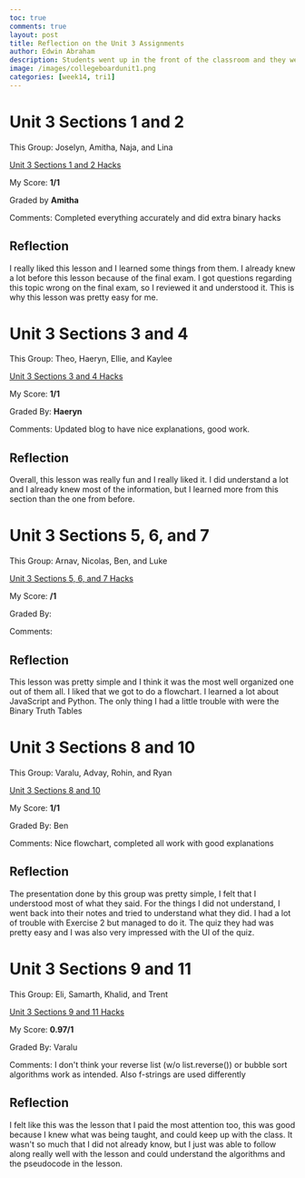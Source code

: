 ```yaml
---
toc: true
comments: true
layout: post
title: Reflection on the Unit 3 Assignments
author: Edwin Abraham
description: Students went up in the front of the classroom and they were told to take different sections of Unit 3 and teach it to the class.
image: /images/collegeboardunit1.png
categories: [week14, tri1]
---
```


# Unit 3 Sections 1 and 2
This Group: Joselyn, Amitha, Naja, and Lina

[Unit 3 Sections 1 and 2 Hacks](https://edwinkuttappi.github.io/fastpage1/week14/tri2/2022/11/28/Section1&2.html)

My Score: **1/1**

Graded by **Amitha**

Comments: Completed everything accurately and did extra binary hacks

## Reflection
I really liked this lesson and I learned some things from them. I already knew a lot before this lesson because of the final exam. I got questions regarding this topic wrong on the final exam, so I reviewed it and understood it. This is why this lesson was pretty easy for me.

# Unit 3 Sections 3 and 4
This Group: Theo, Haeryn, Ellie, and Kaylee

[Unit 3 Sections 3 and 4 Hacks](https://edwinkuttappi.github.io/fastpage1/week14/tri2/2022/11/29/Section3&4.html)

My Score: **1/1**

Graded By: **Haeryn**

Comments: Updated blog to have nice explanations, good work.

## Reflection
Overall, this lesson was really fun and I really liked it. I did understand a lot and I already knew most of the information, but I learned more from this section than the one from before. 

# Unit 3 Sections 5, 6, and 7
This Group: Arnav, Nicolas, Ben, and Luke

[Unit 3 Sections 5, 6, and 7 Hacks](https://edwinkuttappi.github.io/fastpage1/week14/tri2/2022/12/01/Section5&6&7.html) 

My Score: **/1**

Graded By:

Comments:

## Reflection
This lesson was pretty simple and I think it was the most well organized one out of them all. I liked that we got to do a flowchart. I learned a lot about JavaScript and Python. The only thing I had a little trouble with were the Binary Truth Tables

# Unit 3 Sections 8 and 10
This Group: Varalu, Advay, Rohin, and Ryan

[Unit 3 Sections 8 and 10]()

My Score: **1/1**

Graded By: Ben

Comments: Nice flowchart, completed all work with good explanations

## Reflection
The presentation done by this group was pretty simple, I felt that I understood most of what they said. For the things I did not understand, I went back into their notes and tried to understand what they did. I had a lot of trouble with Exercise 2 but managed to do it. The quiz they had was pretty easy and I was also very impressed with the UI of the quiz.

# Unit 3 Sections 9 and 11
This Group: Eli, Samarth, Khalid, and Trent

[Unit 3 Sections 9 and 11 Hacks]()

My Score: **0.97/1**

Graded By: Varalu

Comments: I don't think your reverse list (w/o list.reverse()) or bubble sort algorithms work as intended. Also f-strings are used differently

## Reflection
I felt like this was the lesson that I paid the most attention too, this was good because I knew what was being taught, and could keep up with the class. It wasn't so much that I did not already know, but I just was able to follow along really well with the lesson and could understand the algorithms and the pseudocode in the lesson.